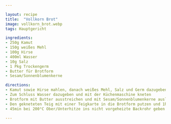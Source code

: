 ```yaml
---

layout: recipe
title:  "Vollkorn Brot"
image: vollkorn_brot.webp
tags: Hauptgericht

ingredients:
- 250g Kamut
- 150g weißes Mehl
- 100g Hirse
- 400ml Wasser
- 10g Salz
- 1 Pkg Trockengerm
- Butter für Brotform
- Sesam/Sonnenblumenkerne

directions:
- Kamut sowie Hirse mahlen, danach weißes Mehl, Salz und Germ dazugeben
- Zum Schluss Wasser dazugeben und mit der Küchenmaschine kneten
- Brotform mit Butter ausstreichen und mit Sesam/Sonnenblumenkerne auslegen
- Den gekneteten Teig mit einer Teigkarte in die Brotform putzen und 1h rasten lassen
- 45min bei 200°C Ober/Unterhitze ins nicht vorgeheizte Backrohr geben

---
```

